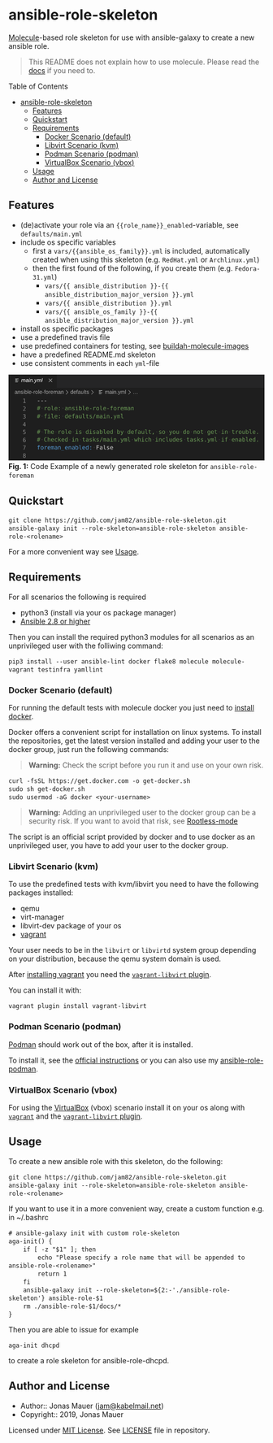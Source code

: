 # ansible-role-skeleton

[Molecule](https://molecule.readthedocs.io/en/latest/)-based role skeleton for use with ansible-galaxy to create a new ansible role.

> This README does not explain how to use molecule. Please read the [docs](https://molecule.readthedocs.io/en/latest/) if you need to.

Table of Contents

- [ansible-role-skeleton](#ansible-role-skeleton)
  - [Features](#features)
  - [Quickstart](#quickstart)
  - [Requirements](#requirements)
    - [Docker Scenario (default)](#docker-scenario-default)
    - [Libvirt Scenario (kvm)](#libvirt-scenario-kvm)
    - [Podman Scenario (podman)](#podman-scenario-podman)
    - [VirtualBox Scenario (vbox)](#virtualbox-scenario-vbox)
  - [Usage](#usage)
  - [Author and License](#author-and-license)

## Features

- (de)activate your role via an `{{role_name}}_enabled`-variable, see `defaults/main.yml`
- include os specific variables
  - first a `vars/{{ansible_os_family}}.yml` is included, automatically created when using this skeleton (e.g. `RedHat.yml` or `Archlinux.yml`)
  - then the first found of the following, if you create them (e.g. `Fedora-31.yml`)
    - `vars/{{ ansible_distribution }}-{{ ansible_distribution_major_version }}.yml`
    - `vars/{{ ansible_distribution }}.yml`
    - `vars/{{ ansible_os_family }}-{{ ansible_distribution_major_version }}.yml`
- install os specific packages
- use a predefined travis file
- use predefined containers for testing, see [buildah-molecule-images](https://github.com/jam82/buildah-molecule-images)
- have a predefined README.md skeleton
- use consistent comments in each `yml`-file

![Comment](comment.png)
**Fig. 1:** Code Example of a newly generated role skeleton for `ansible-role-foreman`

## Quickstart

```shell
git clone https://github.com/jam82/ansible-role-skeleton.git
ansible-galaxy init --role-skeleton=ansible-role-skeleton ansible-role-<rolename>
```

For a more convenient way see [Usage](#usage).

## Requirements

For all scenarios the following is required

- python3 (install via your os package manager)
- [Ansible 2.8 or higher](https://docs.ansible.com/ansible/latest/installation_guide/intro_installation.html)

Then you can install the required python3 modules for all scenarios as an unprivileged user with the folliwing command:

```shell
pip3 install --user ansible-lint docker flake8 molecule molecule-vagrant testinfra yamllint
```

### Docker Scenario (default)

For running the default tests with molecule docker you just need to [install docker](https://docs.docker.com/engine/install/).

Docker offers a convenient script for installation on linux systems.
To install the repositories, get the latest version installed and adding your user to the docker group,
just run the following commands:

> **Warning:** Check the script before you run it and use on your own risk.

```shell
curl -fsSL https://get.docker.com -o get-docker.sh
sudo sh get-docker.sh
sudo usermod -aG docker <your-username>
```

> **Warning:** 
> Adding an unprivileged user to the docker group can be a security risk. 
> If you want to avoid that risk, see [Rootless-mode](https://docs.docker.com/engine/security/rootless/)

The script is an official script provided by docker and to use docker as an unprivileged user, you have to add your user to the docker group.

### Libvirt Scenario (kvm)

To use the predefined tests with kvm/libvirt you need to have the following packages installed:

- qemu
- virt-manager
- libvirt-dev package of your os
- [vagrant](http://vagrantup.com)

Your user needs to be in the `libvirt` or `libvirtd` system group depending on your distribution, because the qemu system domain is used.

After [installing vagrant](https://www.vagrantup.com/downloads.html) you need the [`vagrant-libvirt` plugin](https://github.com/vagrant-libvirt/vagrant-libvirt).

You can install it with:

```shell
vagrant plugin install vagrant-libvirt
```

### Podman Scenario (podman)

[Podman](https://podman.io) should work out of the box, after it is installed.

To install it, see the [official instructions](https://podman.io/getting-started/installation.html) or you can also use my [ansible-role-podman](https://github.com/jam82/ansible-role-podman).

### VirtualBox Scenario (vbox)

For using the [VirtualBox](https://virtualbox.org) (vbox) scenario install it on your os along with [`vagrant`](https://www.vagrantup.com/downloads.html) and the [`vagrant-libvirt` plugin](https://github.com/vagrant-libvirt/vagrant-libvirt).

## Usage

To create a new ansible role with this skeleton, do the following:

```shell
git clone https://github.com/jam82/ansible-role-skeleton.git
ansible-galaxy init --role-skeleton=ansible-role-skeleton ansible-role-<rolename>
```

If you want to use it in a more convenient way, create a custom function e.g. in ~/.bashrc

```shell
# ansible-galaxy init with custom role-skeleton
aga-init() {
    if [ -z "$1" ]; then
        echo "Please specify a role name that will be appended to ansible-role-<rolename>"
        return 1
    fi
    ansible-galaxy init --role-skeleton=${2:-'./ansible-role-skeleton'} ansible-role-$1
    rm ./ansible-role-$1/docs/*
}
```

Then you are able to issue for example

```shell
aga-init dhcpd
```

to create a role skeleton for ansible-role-dhcpd.

## Author and License

- Author:: Jonas Mauer (<jam@kabelmail.net>)
- Copyright:: 2019, Jonas Mauer

Licensed under [MIT License](http://opensource.org/licenses/mit-license.php).
See [LICENSE](https://github.com/jam82/ansible-role-skeleton/blob/master/LICENSE) file in repository.
